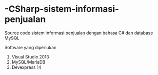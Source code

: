 # -CSharp-sistem-informasi-penjualan
Source code sistem informasi penjualan dengan bahasa C# dan database MySQL

Software yang diperlukan

1. Visual Studio 2013
2. MySQL/MariaDB
3. Devexpress 14

